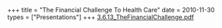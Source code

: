+++
title = "The Financial Challenge To Health Care"
date = 2010-11-30
types = ["Presentations"]
+++
[3.6.13\_TheFinancialChallenge.pdf](/files/3.6.13_TheFinancialChallenge.pdf)
